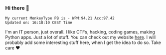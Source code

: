 ### Hi there 👋
<!-- PB START -->
```
My current MonkeyType PB is - WPM:94.21 Acc:97.42
Updated on: 16:18:10 CEST Time
```
<!-- PB END -->
I'm an IT person, just overall. I like CTFs, hacking, coding games, making Python apps. Just a lot of stuff.
You can check out my website [here](https://skill3472.github.io/).
I will probably add some interesting stuff here, when I get the idea to do so. Take care ❤️
